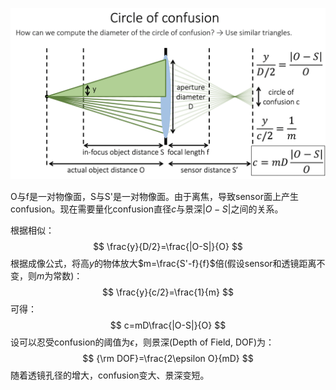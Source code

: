 ![image-20220506201437276](img/dof-defocus/image-20220506201437276.png)

O与f是一对物像面，S与S'是一对物像面。由于离焦，导致sensor面上产生confusion。现在需要量化confusion直径$c$与景深$|O-S|$之间的关系。

根据相似：
$$
\frac{y}{D/2}=\frac{|O-S|}{O}
$$
根据成像公式，将高$y$的物体放大$m=\frac{S'-f}{f}$倍(假设sensor和透镜距离不变，则$m$为常数)：
$$
\frac{y}{c/2}=\frac{1}{m}
$$
可得：
$$
c=mD\frac{|O-S|}{O}
$$
设可以忍受confusion的阈值为$\epsilon$，则景深(Depth of Field, DOF)为：
$$
{\rm DOF}=\frac{2\epsilon O}{mD}
$$
随着透镜孔径的增大，confusion变大、景深变短。